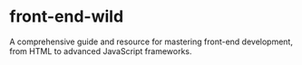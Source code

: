 # front-end-wild
A comprehensive guide and resource for mastering front-end development, from HTML to advanced JavaScript frameworks.
